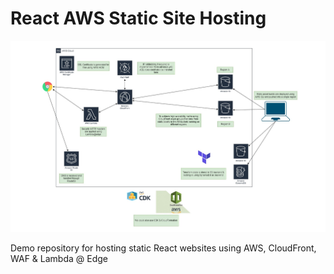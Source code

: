 # React AWS Static Site Hosting

![Static Site Hosting on AWS](https://github.com/allanchua101/react_aws_static_hosting/blob/main/assets/architecture-diagram-v4.jpg)

Demo repository for hosting static React websites using AWS, CloudFront, WAF &amp; Lambda @ Edge
